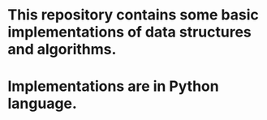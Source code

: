 # This repository contains some basic implementations of data structures and algorithms.
# Implementations are in Python language.
